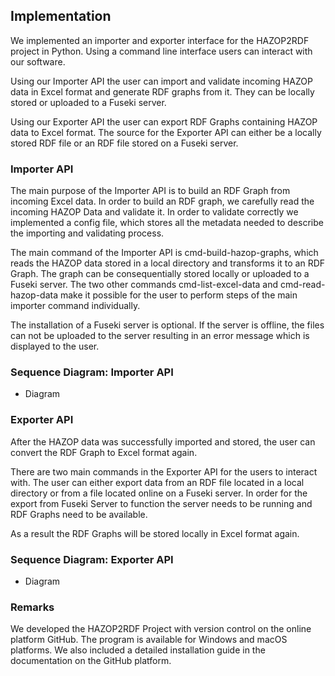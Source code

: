 ## Implementation
    
We implemented an importer and exporter interface for the HAZOP2RDF project in Python. Using a command line 
interface users can interact with our software. 
     
Using our Importer API the user can import and validate incoming HAZOP data in Excel format and generate RDF 
graphs from it. They can be locally stored or uploaded to a Fuseki server. 
     
Using our Exporter API the user can export RDF Graphs containing HAZOP data to Excel format. The source for the 
Exporter API can either be a locally stored RDF file or an RDF file stored on a Fuseki server.
    
### Importer API
    
The main purpose of the Importer API is to build an RDF Graph from incoming Excel data. In order to build an 
RDF graph, we carefully read the incoming HAZOP Data and validate it. In order to validate correctly we 
implemented a config file, which stores all the metadata needed to describe the importing and validating process.
     
The main command of the Importer API is cmd-build-hazop-graphs, which reads the HAZOP data stored in a local 
directory and transforms it to an RDF Graph. The graph can be consequentially stored locally or uploaded to a 
Fuseki server. The two other commands cmd-list-excel-data and cmd-read-hazop-data make it possible for the user to 
perform steps of the main importer command individually.
     
The installation of a Fuseki server is optional. If the server is offline, the files can not be uploaded to the 
server resulting in an error message which is displayed to the user.
     
### Sequence Diagram: Importer API

* Diagram
    
### Exporter API
    
After the HAZOP data was successfully imported and stored, the user can convert the RDF Graph to Excel format again. 
     
There are two main commands in the Exporter API for the users to interact with. The user can either export data from 
an RDF file located in a local directory or from a file located online on a Fuseki server. In order for the export 
from Fuseki Server to function the server needs to be running and RDF Graphs need to be available. 
     
As a result the RDF Graphs will be stored locally in Excel format again.
     
### Sequence Diagram: Exporter API

* Diagram
    
### Remarks
    
We developed the HAZOP2RDF Project with version control on the online platform GitHub. The program is available for 
Windows and macOS platforms. We also included a detailed installation guide in the documentation on the GitHub platform.
